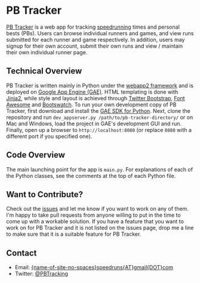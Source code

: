 PB Tracker
==========

[PB Tracker](http://www.pbtracker.net) is a web app for tracking [speedrunning](http://en.wikipedia.org/wiki/Speedrun) times and personal bests (PBs).  Users can browse individual runners and games, and view runs submitted for each runner and game respectively.  In addition, users may signup for their own account, submit their own runs and view / maintain their own individual runner page.

Technical Overview
------------------

PB Tracker is written mainly in Python under the [webapp2 framework](http://webapp-improved.appspot.com/) and is deployed on [Google App Engine (GAE)](https://developers.google.com/appengine/).  HTML templating is done with [Jinja2](http://jinja.pocoo.org/), while style and layout is achieved through [Twitter Bootstrap](http://getbootstrap.com/), [Font Awesome](http://fortawesome.github.io/Font-Awesome/whats-new/) and [Bootswatch](http://bootswatch.com/).  To run your own development copy of PB Tracker, first download and install the [GAE SDK for Python](https://developers.google.com/appengine/downloads#Google_App_Engine_SDK_for_Python).  Next, clone the repository and run `dev_appserver.py /path/to/pb-tracker-directory/` or on Mac and Windows, load the project in GAE's development GUI and run.  Finally, open up a browser to `http://localhost:8080` (or replace `8080` with a different port if you specified one).

Code Overview
-------------

The main launching point for the app is `main.py`.  For explanations of each of the Python classes, see the comments at the top of each Python file.

Want to Contribute?
-------------------

Check out the [issues](https://github.com/rggibson/pb-tracker/issues?direction=asc&sort=created&state=open) and let me know if you want to work on any of them.  I'm happy to take pull requests from anyone willing to put in the time to come up with a workable solution.  If you have a feature that you want to work on for PB Tracker and it is not listed on the issues page, drop me a line to make sure that it is a suitable feature for PB Tracker.

Contact
-------

 * Email: [{name-of-site-no-spaces}speedruns{AT}gmail{DOT}com](mailto:<name-of-site-no-spaces>speedruns<AT>gmail<DOT>com)
 * Twitter: [@PBTracking](https://twitter.com/pbtracking)

